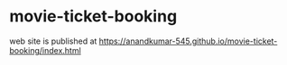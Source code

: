 # movie-ticket-booking
web
site is published at https://anandkumar-545.github.io/movie-ticket-booking/index.html
